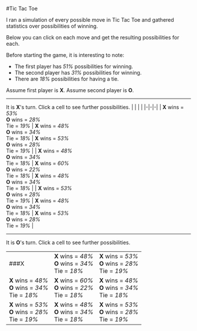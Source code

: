 #Tic Tac Toe

I ran a simulation of every possible move in Tic Tac Toe and gathered statistics over possibilities of winning.

Below you can click on each move and get the resulting possibilities for each.

Before starting the game, it is interesting to note:

* The first player has *51%* possibilities for winning.
* The second player has *31%* possibilities for winning.
* There are *18%* possibilities for having a tie.

Assume first player is **X**. Assume second player is **O**.

---

It is **X**'s turn. Click a cell to see further possibilities.
| | | |
|-|-|-|
| **X** wins = *53%*<br>**O** wins = *28%*<br>Tie = *19%* | **X** wins = *48%*<br>**O** wins = *34%*<br>Tie = *18%* | **X** wins = *53%*<br>**O** wins = *28%*<br>Tie = *19%* |
| **X** wins = *48%*<br>**O** wins = *34%*<br>Tie = *18%* | **X** wins = *60%*<br>**O** wins = *22%*<br>Tie = *18%* | **X** wins = *48%*<br>**O** wins = *34%*<br>Tie = *18%* |
| **X** wins = *53%*<br>**O** wins = *28%*<br>Tie = *19%* | **X** wins = *48%*<br>**O** wins = *34%*<br>Tie = *18%* | **X** wins = *53%*<br>**O** wins = *28%*<br>Tie = *19%* |

---

It is **O**'s turn. Click a cell to see further possibilities.

| | | |
|-|-|-|
| ###X | **X** wins = *48%*<br>**O** wins = *34%*<br>Tie = *18%* | **X** wins = *53%*<br>**O** wins = *28%*<br>Tie = *19%* |
| **X** wins = *48%*<br>**O** wins = *34%*<br>Tie = *18%* | **X** wins = *60%*<br>**O** wins = *22%*<br>Tie = *18%* | **X** wins = *48%*<br>**O** wins = *34%*<br>Tie = *18%* |
| **X** wins = *53%*<br>**O** wins = *28%*<br>Tie = *19%* | **X** wins = *48%*<br>**O** wins = *34%*<br>Tie = *18%* | **X** wins = *53%*<br>**O** wins = *28%*<br>Tie = *19%* |

